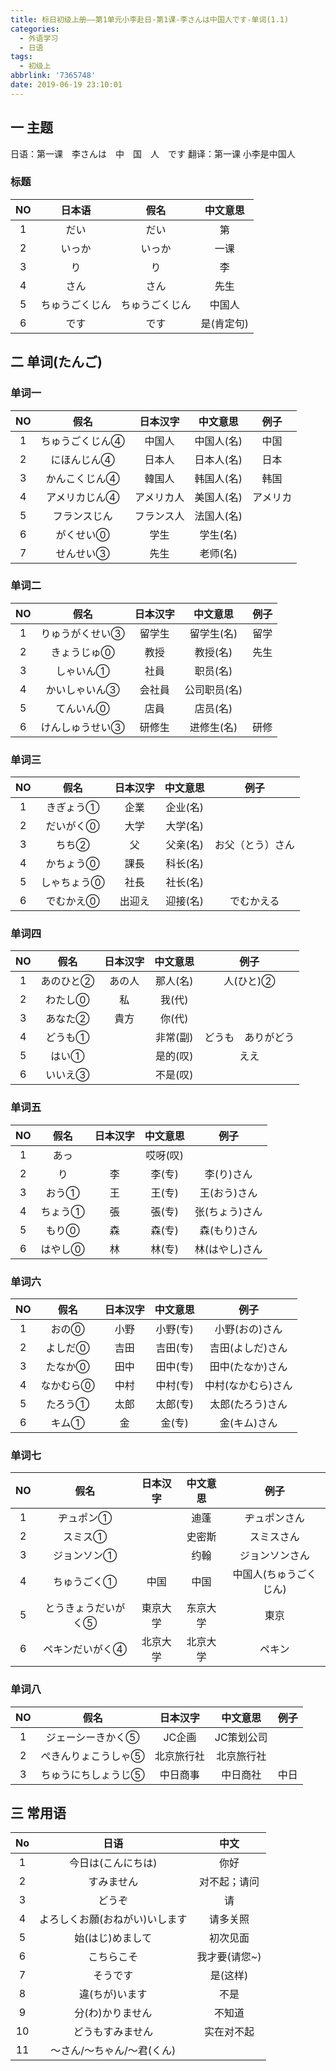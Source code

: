 ```yaml
---
title: 标日初级上册——第1单元小李赴日-第1课-李さんは中国人です-单词(1.1)
categories:
  - 外语学习
  - 日语
tags:
  - 初级上
abbrlink: '7365748'
date: 2019-06-19 23:10:01
---
```


## 一 主题

日语：第一课　李さんは　中　国　人　です
翻译：第一课 小李是中国人

### 标题

|  NO  | 日本语 | 假名 | 中文意思 |
| :--: | :----: | :--: | :--: |
|  1   |   だい     | だい | 第 |
| 2 | いっか | いっか | 一课 |
| 3 |  り|   り   |    李  |
| 4 | さん | さん | 先生 |
| 5 | ちゅうごくじん | ちゅうごくじん | 中国人 |
| 6 | です | です | 是(肯定句) |

<!--more-->

##  二 单词(たんご)

###  单词一 

|  NO  | 假名 | 日本汉字 | 中文意思 | 例子 |
| :--: | :----: | :--: | :--: | :--: |
|  1   | ちゅうごくじん④ | 中国人 | 中国人(名) | 中国 |
| 2 | にほんじん④ | 日本人 | 日本人(名) | 日本 |
| 3 | かんこくじん④ |   韓国人   |  韩国人(名)  | 韩国 |
| 4 | アメリカじん④ | アメリカ人 | 美国人(名) | アメリカ |
| 5 | フランスじん | フランス人 | 法国人(名) |  |
| 6 | がくせい⓪ | 学生 | 学生(名) |  |
| 7 | せんせい③ | 先生 | 老师(名) |  |

###  单词二

|  NO  | 假名 | 日本汉字 | 中文意思 | 例子 |
| :--: | :----: | :--: | :--: | :--: |
|  1   | りゅうがくせい③ | 留学生 | 留学生(名) | 留学 |
| 2 | きょうじゅ⓪ | 教授 | 教授(名) | 先生 |
| 3 | しゃいん① |   社員   |  职员(名)  |  |
| 4 | かいしゃいん③ | 会社員 | 公司职员(名) |  |
| 5 | てんいん⓪ | 店員 | 店员(名) |  |
| 6 | けんしゅうせい③ | 研修生 | 进修生(名) | 研修 |

###  单词三

|  NO  | 假名 | 日本汉字 | 中文意思 | 例子 |
| :--: | :----: | :--: | :--: | :--: |
|  1   | きぎょう① | 企業 | 企业(名) |  |
| 2 | だいがく⓪ | 大学 | 大学(名) |  |
| 3 | ちち② |   父   |  父亲(名)  | お父（とう）さん |
| 4 | かちょう⓪ | 課長 | 科长(名) |  |
| 5 | しゃちょう⓪ | 社長 | 社长(名) |  |
| 6 | でむかえ⓪ | 出迎え | 迎接(名) | でむかえる |

### 单词四

|  NO  | 假名 | 日本汉字 | 中文意思 | 例子 |
| :--: | :----: | :--: | :--: | :--: |
|  1   | あのひと② | あの人 | 那人(名) | 人(ひと)② |
| 2 | わたし⓪ | 私 | 我(代) |  |
| 3 | あなた② |   貴方   |  你(代)  |  |
| 4 | どうも① |  | 非常(副) | どうも　ありがどう |
| 5 | はい① |  | 是的(叹) | ええ |
| 6 | いいえ③ |  | 不是(叹) |  |

###  单词五

|  NO  | 假名 | 日本汉字 | 中文意思 | 例子 |
| :--: | :----: | :--: | :--: | :--: |
|  1   | あっ |  | 哎呀(叹) |  |
| 2 | り | 李 | 李(专) | 李(り)さん |
| 3 | おう① |    王    |  王(专)  | 王(おう)さん |
| 4 | ちょう① | 張 | 張(专) | 张(ちょう)さん |
| 5 | もり⓪ | 森 | 森(专) | 森(もり)さん |
| 6 | はやし⓪ | 林 | 林(专) | 林(はやし)さん |

###  单词六

|  NO  | 假名 | 日本汉字 | 中文意思 | 例子 |
| :--: | :----: | :--: | :--: | :--: |
|  1   | おの⓪ | 小野 | 小野(专) | 小野(おの)さん |
| 2 | よしだ⓪ | 吉田 | 吉田(专) | 吉田(よしだ)さん |
| 3 | たなか⓪ |    田中    |  田中(专)  | 田中(たなか)さん |
| 4 | なかむら⓪ | 中村 | 中村(专) | 中村(なかむら)さん |
| 5 | たろう① | 太郎 | 太郎(专) | 太郎(たろう)さん |
| 6 | キム① | 金 | 金(专) | 金(キム)さん |

###  单词七

|  NO  | 假名 | 日本汉字 | 中文意思 | 例子 |
| :--: | :----: | :--: | :--: | :--: |
|  1   | ヂュポン① |  | 迪蓬 | ヂュポンさん |
| 2 | スミス① |  | 史密斯 | スミスさん |
| 3 | ジョンソン① |        |  约翰  | ジョンソンさん |
| 4 | ちゅうごく① | 中国 |   中国   | 中国人(ちゅうごくじん) |
| 5 | とうきょうだいがく⑤ | 東京大学 | 东京大学 | 東京 |
| 6 | ペキンだいがく④ | 北京大学 | 北京大学 | ペキン |

###  单词八

|  NO  | 假名 | 日本汉字 | 中文意思 | 例子 |
| :--: | :----: | :--: | :--: | :--: |
|  1   | ジェーシーきかく⑤ | JC企画 | JC策划公司 |  |
| 2 | ぺきんりょこうしゃ⑤ | 北京旅行社 | 北京旅行社 |  |
| 3 | ちゅうにちしょうじ⑤ | 中日商事 |  中日商社  | 中日 |

## 三 常用语

|  No  |              日语              |     中文      |
| :--: | :----------------------------: | :-----------: |
|  1   |       今日は(こんにちは)       |     你好      |
|  2   |           すみません           | 对不起；请问  |
|  3   |             どうぞ             |      请       |
|  4   | よろしくお願(おねがい)いします |   请多关照    |
|  5   |        始(はじ)めまして        |   初次见面    |
|  6   |           こちらこそ           | 我才要(请您~) |
|  7   |            そうです            |   是(这样)    |
|  8   |         違(ちが)います         |     不是      |
|  9   |        分(わ)かりません        |    不知道     |
|  10  |        どうもすみません        |  实在对不起   |
|  11  |   〜さん/〜ちゃん/〜君(くん)   |               |

